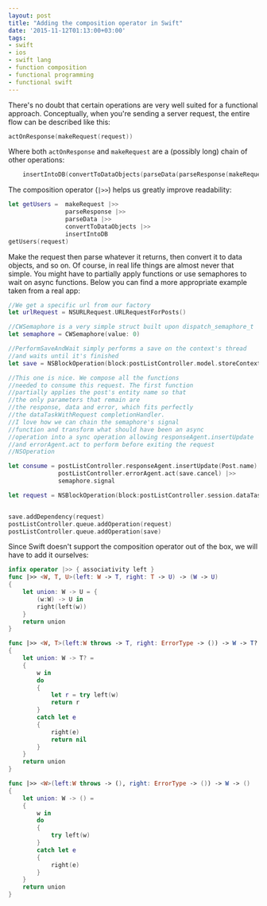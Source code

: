 ```yaml
---
layout: post
title: "Adding the composition operator in Swift"
date: '2015-11-12T01:13:00+03:00'
tags:
- swift
- ios
- swift lang
- function composition
- functional programming
- functional swift
---
```


There's no doubt that certain operations are very well suited for a functional approach. Conceptually, when you're sending a server request, the entire flow can be described like this:

```swift
actOnResponse(makeRequest(request))
```

Where both `actOnResponse` and `makeRequest` are a (possibly long) chain of other operations:

```swift
    insertIntoDB(convertToDataObjects(parseData(parseResponse(makeRequest(request)))))
```

The composition operator (`|>>`) helps us greatly improve readability:

```swift
let getUsers =  makeRequest |>>
                parseResponse |>>
                parseData |>>
                convertToDataObjects |>>
                insertIntoDB
getUsers(request)
```

Make the request then parse whatever it returns, then convert it to data objects, and so on. Of course, in real life things are almost never that simple. You might have to partially apply functions or use semaphores to wait on async functions. Below you can find a more appropriate example taken from a real app:

```swift
//We get a specific url from our factory
let urlRequest = NSURLRequest.URLRequestForPosts()

//CWSemaphore is a very simple struct built upon dispatch_semaphore_t
let semaphore = CWSemaphore(value: 0)

//PerformSaveAndWait simply performs a save on the context's thread
//and waits until it's finished
let save = NSBlockOperation(block:postListController.model.storeContext.performSaveAndWait)

//This one is nice. We compose all the functions
//needed to consume this request. The first function
//partially applies the post's entity name so that
//the only parameters that remain are
//the response, data and error, which fits perfectly
//the dataTaskWithRequest completionHandler.
//I love how we can chain the semaphore's signal
//function and transform what should have been an async
//operation into a sync operation allowing responseAgent.insertUpdate
//and errorAgent.act to perform before exiting the request
//NSOperation

let consume = postListController.responseAgent.insertUpdate(Post.name) |>>
              postListController.errorAgent.act(save.cancel) |>>
              semaphore.signal

let request = NSBlockOperation(block:postListController.session.dataTaskWithRequest( urlRequest, completionHandler:consume).resume |>> semaphore.wait)


save.addDependency(request)
postListController.queue.addOperation(request)
postListController.queue.addOperation(save)
```

Since Swift doesn't support the composition operator out of the box, we will have to add it ourselves:

```swift
infix operator |>> { associativity left }
func |>> <W, T, U>(left: W -> T, right: T -> U) -> (W -> U)
{
    let union: W -> U = {
        (w:W) -> U in
        right(left(w))
    }
    return union
}

func |>> <W, T>(left:W throws -> T, right: ErrorType -> ()) -> W -> T?
{
    let union: W -> T? =
    {
        w in
        do
        {
            let r = try left(w)
            return r
        }
        catch let e
        {
            right(e)
            return nil
        }
    }
    return union
}

func |>> <W>(left:W throws -> (), right: ErrorType -> ()) -> W -> ()
{
    let union: W -> () =
    {
        w in
        do
        {
            try left(w)
        }
        catch let e
        {
            right(e)
        }
    }
    return union
}
```
